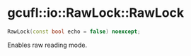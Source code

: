 # gcufl::io::RawLock::RawLock
```cpp
RawLock(const bool echo = false) noexcept;
```
Enables raw reading mode.
